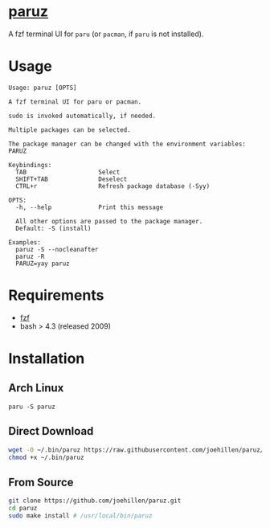 # [paruz](https://github.com/joehillen/paruz)

A fzf terminal UI for `paru` (or `pacman`, if `paru` is not installed).

# Usage

```text
Usage: paruz [OPTS]

A fzf terminal UI for paru or pacman.

sudo is invoked automatically, if needed.

Multiple packages can be selected.

The package manager can be changed with the environment variables: PARUZ

Keybindings:
  TAB                    Select
  SHIFT+TAB              Deselect
  CTRL+r                 Refresh package database (-Syy)

OPTS:
  -h, --help             Print this message

  All other options are passed to the package manager.
  Default: -S (install)

Examples:
  paruz -S --nocleanafter
  paruz -R
  PARUZ=yay paruz
```

# Requirements

- [fzf](https://github.com/junegunn/fzf)
- bash > 4.3 (released 2009)

# Installation

## Arch Linux

```
paru -S paruz
```

## Direct Download

```sh
wget -O ~/.bin/paruz https://raw.githubusercontent.com/joehillen/paruz/master/paruz
chmod +x ~/.bin/paruz
```

## From Source

```sh
git clone https://github.com/joehillen/paruz.git
cd paruz
sudo make install # /usr/local/bin/paruz
```
